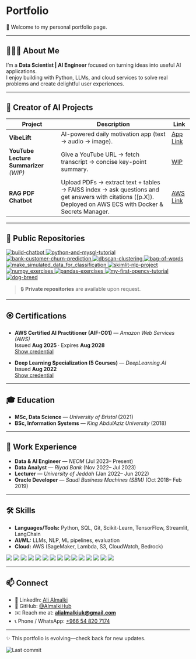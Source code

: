 # Portfolio

👋 Welcome to my personal portfolio page.  

---

## 👨🏻‍💻 About Me
I’m a **Data Scientist | AI Engineer** focused on turning ideas into useful AI applications.  
I enjoy building with Python, LLMs, and cloud services to solve real problems and create delightful user experiences.

---

##  🤖 Creator of AI Projects

| Project | Description | Link |
|---|---|---|
| **VibeLift** | AI-powered daily motivation app (text → audio → image). | [App Link](https://vibelift.streamlit.app/) |
| **YouTube Lecture Summarizer** *(WIP)* | Give a YouTube URL → fetch transcript → concise key-point summary. | [WIP](WIP) |
| **RAG PDF Chatbot** | Upload PDFs → extract text + tables → FAISS index → ask questions and get answers with citations ([p.X]). Deployed on AWS ECS with Docker & Secrets Manager. | [AWS Link](http://15.185.83.67:7860/) |

---

## 📂 Public Repositories

<div align="left">

  <a href="https://github.com/AlmalkiHub/build-chatbot">
    <img src="https://github-readme-stats.vercel.app/api/pin/?username=AlmalkiHub&repo=build-chatbot&show_owner=true" alt="build-chatbot" />
  </a>

  <a href="https://github.com/AlmalkiHub/python-and-mysql-tutorial">
    <img src="https://github-readme-stats.vercel.app/api/pin/?username=AlmalkiHub&repo=python-and-mysql-tutorial&show_owner=true" alt="python-and-mysql-tutorial" />
  </a>
  <a href="https://github.com/AlmalkiHub/bank-customer-churn-prediction">
    <img src="https://github-readme-stats.vercel.app/api/pin/?username=AlmalkiHub&repo=bank-customer-churn-prediction&show_owner=true" alt="bank-customer-churn-prediction" />
  </a>

  <a href="https://github.com/AlmalkiHub/dbscan-clustering">
    <img src="https://github-readme-stats.vercel.app/api/pin/?username=AlmalkiHub&repo=dbscan-clustering&show_owner=true" alt="dbscan-clustering" />
  </a>
  <a href="https://github.com/AlmalkiHub/bag-of-words">
    <img src="https://github-readme-stats.vercel.app/api/pin/?username=AlmalkiHub&repo=bag-of-words&show_owner=true" alt="bag-of-words" />
  </a>

  <a href="https://github.com/AlmalkiHub/make_simulated_data_for_classification">
    <img src="https://github-readme-stats.vercel.app/api/pin/?username=AlmalkiHub&repo=make_simulated_data_for_classification&show_owner=true" alt="make_simulated_data_for_classification" />
  </a>
  <a href="https://github.com/AlmalkiHub/skimlit-nlp-project">
    <img src="https://github-readme-stats.vercel.app/api/pin/?username=AlmalkiHub&repo=skimlit-nlp-project&show_owner=true" alt="skimlit-nlp-project" />
  </a>

  <a href="https://github.com/AlmalkiHub/numpy_exercises">
    <img src="https://github-readme-stats.vercel.app/api/pin/?username=AlmalkiHub&repo=numpy_exercises&show_owner=true" alt="numpy_exercises" />
  </a>
  <a href="https://github.com/AlmalkiHub/pandas-exercises">
    <img src="https://github-readme-stats.vercel.app/api/pin/?username=AlmalkiHub&repo=pandas-exercises&show_owner=true" alt="pandas-exercises" />
  </a>

  <a href="https://github.com/AlmalkiHub/my-first-opencv-tutorial">
    <img src="https://github-readme-stats.vercel.app/api/pin/?username=AlmalkiHub&repo=my-first-opencv-tutorial&show_owner=true" alt="my-first-opencv-tutorial" />
  </a>
  <a href="https://github.com/AlmalkiHub/dog-breed">
    <img src="https://github-readme-stats.vercel.app/api/pin/?username=AlmalkiHub&repo=dog-breed&show_owner=true" alt="dog-breed" />
  </a>

</div>

> 🔒 **Private repositories** are available upon request.

---

## 🏵️ Certifications

- **AWS Certified AI Practitioner (AIF-C01)** — *Amazon Web Services (AWS)*  
  Issued **Aug 2025** · Expires **Aug 2028**  
  [Show credential](https://www.credly.com/badges/bd79bc79-6b37-436e-b91b-73e749ed40a1/linked_in_profile)

- **Deep Learning Specialization (5 Courses)** — *DeepLearning.AI*  
  Issued **Aug 2022**  
  [Show credential](https://www.coursera.org/account/accomplishments/specialization/certificate/W6U9M8REBKBX)


---

## 🎓 Education
- **MSc, Data Science** — *University of Bristol* (2021)
- **BSc, Information Systems** — *King AbdulAziz University* (2018)

---

## 💼 Work Experience
- **Data & AI Engineer** — *NEOM* (Jul 2023– Present)  
- **Data Analyst** — *Riyad Bank* (Nov 2022– Jul 2023)  
- **Lecturer** — *University of Jeddah* (Jan 2022– Jun 2022)
- **Oracle Developer** — *Saudi Business Machines (SBM)* (Oct 2018– Feb 2019)

---

## 🛠️ Skills
- **Languages/Tools:** Python, SQL, Git, Scikit-Learn, TensorFlow, Streamlit, LangChain  
- **AI/ML:** LLMs, NLP, ML pipelines, evaluation  
- **Cloud:** AWS (SageMaker, Lambda, S3, CloudWatch, Bedrock)  
<p align="left">
  <img src="https://img.shields.io/badge/Python-3776AB?logo=python&logoColor=white&style=for-the-badge" />
  <img src="https://img.shields.io/badge/TensorFlow-FF6F00?logo=tensorflow&logoColor=white&style=for-the-badge" />
  <img src="https://img.shields.io/badge/scikit--learn-F7931E?logo=scikitlearn&logoColor=white&style=for-the-badge" />
  <img src="https://img.shields.io/badge/Pandas-150458?logo=pandas&logoColor=white&style=for-the-badge" />
  <img src="https://img.shields.io/badge/NumPy-013243?logo=numpy&logoColor=white&style=for-the-badge" />
  <img src="https://img.shields.io/badge/Matplotlib-11557C?logo=matplotlib&logoColor=white&style=for-the-badge" />
  <img src="https://img.shields.io/badge/SQL-336791?logo=postgresql&logoColor=white&style=for-the-badge" />
  <img src="https://img.shields.io/badge/AWS-232F3E?logo=amazon-aws&logoColor=white&style=for-the-badge" />
  <img src="https://img.shields.io/badge/HTML5-E34F26?logo=html5&logoColor=white&style=for-the-badge" />
  <img src="https://img.shields.io/badge/CSS3-1572B6?logo=css3&logoColor=white&style=for-the-badge" />
  <img src="https://img.shields.io/badge/Git-F05032?logo=git&logoColor=white&style=for-the-badge" />
  <img src="https://img.shields.io/badge/GitHub-181717?logo=github&logoColor=white&style=for-the-badge" />
  <img src="https://img.shields.io/badge/Markdown-000000?logo=markdown&logoColor=white&style=for-the-badge" />
  <img src="https://img.shields.io/badge/VS%20Code-007ACC?logo=visual-studio-code&logoColor=white&style=for-the-badge" />
  <img src="https://img.shields.io/badge/Jupyter-FA0F00?logo=jupyter&logoColor=white&style=for-the-badge" />
</p>


---

## 📫 Connect
- 💼 LinkedIn: [Ali Almalki](https://www.linkedin.com/in/ali-malki/)  
- 🐙 GitHub: [@AlmalkiHub](https://github.com/AlmalkiHub)  
- ✉️ Reach me at: **alialmalkiuk@gmail.com**
- 📞 Phone / WhatsApp: [+966 54 820 7174](tel:+966548207174)

---

✨ This portfolio is evolving—check back for new updates.

![Last commit](https://img.shields.io/github/last-commit/AlmalkiHub/portfolio?label=Last%20updated)
